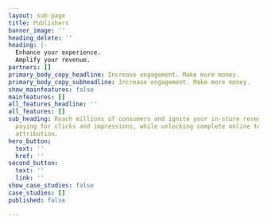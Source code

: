```yaml
---
layout: sub-page
title: Publishers
banner_image: ''
heading_delete: ''
heading: |-
  Enhance your experience.
  Amplify your revenue.
partners: []
primary_body_copy_headline: Increase engagement. Make more money.
primary_body_copy_subheadline: Increase engagement. Make more money.
show_mainfeatures: false
mainfeatures: []
all_features_headline: ''
all_features: []
sub_heading: Reach millions of consumers and ignite your in-store revenue without
  paying for clicks and impressions, while unlocking complete online to offline sales
  attribution.
hero_button:
  text: ''
  href: ''
second_button:
  text: ''
  link: ''
show_case_studies: false
case_studies: []
published: false

---
```

